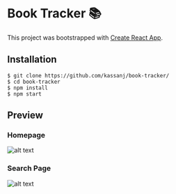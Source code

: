 # Book Tracker 📚

This project was bootstrapped with [Create React App](https://github.com/facebookincubator/create-react-app).

## Installation

```
$ git clone https://github.com/kassanj/book-tracker/
$ cd book-tracker
$ npm install
$ npm start
```

## Preview

### Homepage
![alt text](https://github.com/kassanj/book-tracker/blob/master/public/img/my-reads-preview-1.png
)

### Search Page
![alt text](https://github.com/kassanj/book-tracker/blob/master/public/img/my-reads-preview-2.png
)


